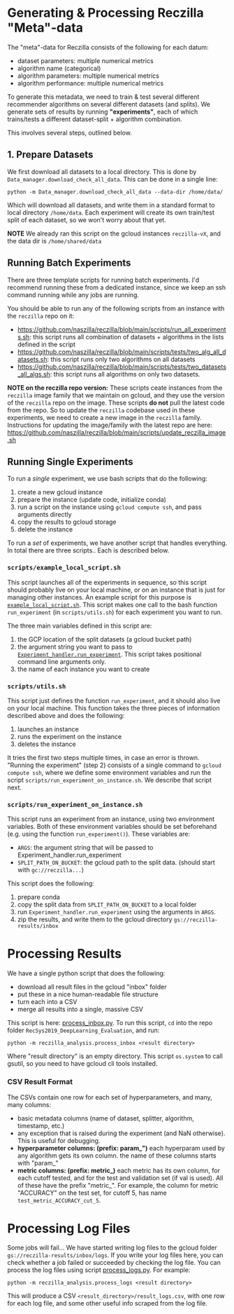 
# Generating & Processing Reczilla "Meta"-data

The "meta"-data for Reczilla consists of the following for each datum:
- dataset parameters: multiple numerical metrics
- algorithm name (categorical)
- algorithm parameters: multiple numerical metrics
- algorithm performance: multiple numerical metrics

To generate this metadata, we need to train & test several different recommender algorithms on several different datasets (and splits). We generate sets of results by running **"experiments"**, each of which trains/tests a different dataset-split + algorithm combination.

This involves several steps, outlined below.

## 1. Prepare Datasets

We first download all datasets to a local directory. This is done by `Data_manager.download_check_all_data`. This can be done in a single line:

```commandline
python -m Data_manager.download_check_all_data --data-dir /home/data/
```

Which will download all datasets, and write them in a standard format to local directory `/home/data`. Each experiment will create its own train/test split of each dataset, so we won't worry about that yet. 

**NOTE** We already ran this script on the gcloud instances `reczilla-vX`, and the data dir is `/home/shared/data`

## Running Batch Experiments

There are three template scripts for running batch experiments. I'd recommend running these from a dedicated instance, since we keep an ssh command running while any jobs are running.

You should be able to run any of the following scripts from an instance with the `reczilla` repo on it:
- https://github.com/naszilla/reczilla/blob/main/scripts/run_all_experiments.sh: this script runs all combination of datasets + algorithms in the lists defined in the script
- https://github.com/naszilla/reczilla/blob/main/scripts/tests/two_alg_all_datasets.sh: this script runs only two algorithms on all datasets
- https://github.com/naszilla/reczilla/blob/main/scripts/tests/two_datasets_all_algs.sh: this script runs all algorithms on only two datasets.

**NOTE on the reczilla repo version:** These scripts ceate instances from the `reczilla` image family that we maintain on gcloud, and they use the version of the `reczilla` repo on the image. These scripts **do not** pull the latest code from the repo. So to update the `reczilla` codebase used in these experiments, we need to create a new image in the `reczilla` family. Instructions for updating the image/family with the latest repo are here: https://github.com/naszilla/reczilla/blob/main/scripts/update_reczilla_image.sh

## Running Single Experiments

To run a _single_ experiment, we use bash scripts that do the following:
1. create a new gcloud instance
2. prepare the instance (update code, initialize conda)
3. run a script on the instance using `gcloud compute ssh`, and pass arguments directly
4. copy the results to gcloud storage
5. delete the instance

To run a _set_ of experiments, we have another script that handles everything. In total there are three scripts.. Each is described below.

### `scripts/example_local_script.sh`

This script launches all of the experiments in sequence, so this script should probably live on your local machine, or on an instance that is just for managing other instances. An example script for this purpose is [`example_local_script.sh`](https://github.com/naszilla/reczilla/blob/main/scripts/example_local_script.sh). This script makes one call to the bash function `run_experiment` (in `scripts/utils.sh`) for each experiment you want to run. 

The three main variables defined in this script are:
1. the GCP location of the split datasets (a gcloud bucket path)
2. the argument string you want to pass to [`Experiment_handler.run_experiment`](https://github.com/naszilla/reczilla/blob/main/RecSys2019_DeepLearning_Evaluation/Experiment_handler/run_experiment.py). This script takes positional command line arguments only.
3. the name of each instance you want to create

### `scripts/utils.sh`

This script just defines the function `run_experiment`, and it should also live on your local machine. This function takes the three pieces of information described above and does the following:

1. launches an instance
2. runs the experiment on the instance
3. deletes the instance

It tries the first two steps multiple times, in case an error is thrown. "Running the experiment" (step 2) consists of a single command to `gcloud compute ssh`, where we define some environment variables and run the script `scripts/run_experiment_on_instance.sh`. We describe that script next.

### `scripts/run_experiment_on_instance.sh`

This script runs an experiment from an instance, using two environment variables. Both of these environment variables should be set beforehand (e.g. using the function `run_experiment()`). These variables are:
- `ARGS`: the argument string that will be passed to Experiment_handler.run_experiment
- `SPLIT_PATH_ON_BUCKET`: the gcloud path to the split data. (should start with `gc://reczilla...`)

This script does the following:
1. prepare conda
2. copy the split data from `SPLIT_PATH_ON_BUCKET` to a local folder
3. run `Experiment_handler.run_experiment` using the arguments in `ARGS`.
4. zip the results, and write them to the gcloud directory `gs://reczilla-results/inbox`


# Processing Results

We have a single python script that does the following:
- download all result files in the gcloud "inbox" folder
- put these in a nice human-readable file structure
- turn each into a CSV
- merge all results into a single, massive CSV

This script is here: [process_inbox.py](https://github.com/naszilla/reczilla/blob/main/RecSys2019_DeepLearning_Evaluation/reczilla_analysis/process_inbox.py). To run this script, `cd` into the repo folder `RecSys2019_DeepLearning_Evaluation`, and run:

```
python -m reczilla_analysis.process_inbox <result directory>
```

Where "result directory" is an empty directory. This script `os.system` to call gsutil, so you need to have gcloud cli tools installed. 

### CSV Result Format

The CSVs contain one row for each set of hyperparameters, and many, many columns:
- basic metadata columns (name of dataset, splitter, algorithm, timestamp, etc.)
- any exception that is raised during the experiment (and NaN otherwise). This is useful for debugging.
- **hyperparameter columns: (prefix: param\_")** each hyperparam used by any algorithm gets its own column. the name of these columns starts with "param\_"
- **metric columns: (prefix: metric\_)** each metric has its own column, for each cutoff tested, and for the test and validation set (if val is used). All of these have the prefix "metric\_". For example, the column for metric "ACCURACY" on the test set, for cutoff 5, has name `test_metric_ACCURACY_cut_5`.


# Processing Log Files

Some jobs will fail... We have started writing log files to the gcloud folder `gs://reczilla-results/inbox/logs`. If you write your log files here, you can check whether a job failed or succeeded by checking the log file. You can process the log files using script [process_logs.py](https://github.com/naszilla/reczilla/blob/main/RecSys2019_DeepLearning_Evaluation/reczilla_analysis/process_logs.py). For example:

```
python -m reczilla_analysis.process_logs <result directory>
```

This will produce a CSV `<result_directory>/result_logs.csv`, with one row for each log file, and some other useful info scraped from the log file.
